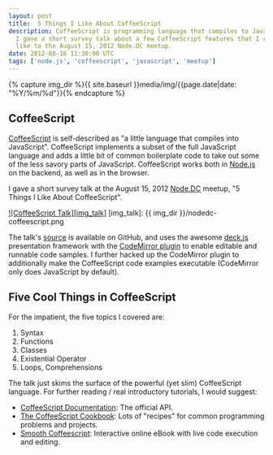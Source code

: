 ```yaml
---
layout: post
title:  5 Things I Like About CoffeeScript
description: CoffeeScript is programming language that compiles to JavaScript.
  I gave a short survey talk about a few CoffeeScript features that I really
  like to the August 15, 2012 Node.DC meetup.
date: 2012-08-16 11:30:00 UTC
tags: ['node.js', 'coffeescript', 'javascript', 'meetup']
---
```

{% capture img_dir %}{{ site.baseurl }}media/img/{{page.date|date: "%Y/%m/%d"}}{% endcapture %}

## CoffeeScript

[CoffeeScript][cs] is self-described as "a little language that compiles into
JavaScript". CoffeeScript implements a subset of the full JavaScript language
and adds a little bit of common boilerplate code to take out some of the
less savory parts of JavaScript. CoffeeScript works both in [Node.js][nodejs]
on the backend, as well as in the browser.

I gave a short survey talk at the August 15, 2012 [Node.DC][node_dc] meetup,
"5 Things I Like About CoffeeScript".

[![CoffeeScript Talk][img_talk]][cs_talk]
[img_talk]: {{ img_dir }}/nodedc-coffeescript.png

The talk's [source][cs_source] is available on GitHub, and uses the
awesome [deck.js][deck] presentation framework with the
[CodeMirror plugin][deck_cm] to enable editable and runnable code samples. I
further hacked up the CodeMirror plugin to additionally make the CoffeeScript
code examples executable (CodeMirror only does JavaScript by default).

<!-- more start -->

## Five Cool Things in CoffeeScript

For the impatient, the five topics I covered are:

1. Syntax
2. Functions
3. Classes
4. Existential Operator
5. Loops, Comprehensions

The talk just skims the surface of the powerful (yet slim) CoffeeScript
language. For further reading / real introductory tutorials, I would suggest:

* [CoffeeScript Documentation][cs]: The official API.
* [The CoffeeScript Cookbook][cs_cook]: Lots of "recipes" for common
  programming problems and projects.
* [Smooth Coffeescript][smooth]: Interactive online eBook with live
  code execution and editing.

[cs]: http://coffeescript.org/
[cs_cook]: http://coffeescriptcookbook.com/
[cs_talk]: http://ryan-roemer.github.com/nodedc-coffeescript-talk/
[cs_source]: https://github.com/ryan-roemer/nodedc-coffeescript-talk/
[deck]: http://imakewebthings.com/deck.js/
[deck_cm]: https://github.com/iros/deck.js-codemirror
[node_dc]: http://www.meetup.com/node-dc/events/73746422/
[nodejs]: http://nodejs.org
[smooth]: http://autotelicum.github.com/Smooth-CoffeeScript/

<!-- more end -->
